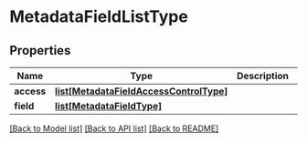 # MetadataFieldListType

## Properties
Name | Type | Description | Notes
------------ | ------------- | ------------- | -------------
**access** | [**list[MetadataFieldAccessControlType]**](MetadataFieldAccessControlType.md) |  | [optional] 
**field** | [**list[MetadataFieldType]**](MetadataFieldType.md) |  | [optional] 

[[Back to Model list]](../README.md#documentation-for-models) [[Back to API list]](../README.md#documentation-for-api-endpoints) [[Back to README]](../README.md)


